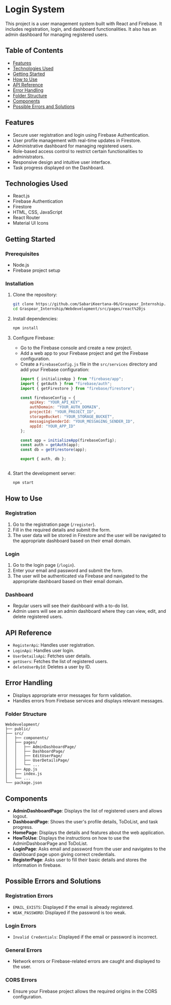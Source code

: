 # Login System

This project is a user management system built with React and Firebase. It includes registration, login, and dashboard functionalities. It also has an admin dashboard for managing registered users.

## Table of Contents

- [Features](#features)
- [Technologies Used](#technologies-used)
- [Getting Started](#getting-started)
- [How to Use](#how-to-use)
- [API Reference](#api-reference)
- [Error Handling](#error-handling)
- [Folder Structure](#folder-structure)
- [Components](#components)
- [Possible Errors and Solutions](#possible-errors-and-solutions)


## Features

- Secure user registration and login using Firebase Authentication.
- User profile management with real-time updates in Firestore.
- Administrative dashboard for managing registered users.
- Role-based access control to restrict certain functionalities to administrators.
- Responsive design and intuitive user interface.
- Task progress displayed on the Dashboard.

## Technologies Used

- React.js
- Firebase Authentication
- Firestore
- HTML, CSS, JavaScript
- React Router
- Material UI Icons

## Getting Started

### Prerequisites

- Node.js
- Firebase project setup

### Installation

1. Clone the repository:

   ```bash
   git clone https://github.com/SabariKeertana-06/Graspear_Internship.git
   cd Graspear_Internship/Webdevelopment/src/pages/react%20js
   ```

2. Install dependencies:

   ```bash
   npm install
   ```

3. Configure Firebase:
    - Go to the Firebase console and create a new project.
    - Add a web app to your Firebase project and get the Firebase configuration.
    - Create a `FirebaseConfig.js` file in the `src/services` directory and add your Firebase configuration:
      ```javascript
      import { initializeApp } from "firebase/app";
      import { getAuth } from "firebase/auth";
      import { getFirestore } from "firebase/firestore";

      const firebaseConfig = {
          apiKey: "YOUR_API_KEY",
          authDomain: "YOUR_AUTH_DOMAIN",
          projectId: "YOUR_PROJECT_ID",
          storageBucket: "YOUR_STORAGE_BUCKET",
          messagingSenderId: "YOUR_MESSAGING_SENDER_ID",
          appId: "YOUR_APP_ID"
      };

      const app = initializeApp(firebaseConfig);
      const auth = getAuth(app);
      const db = getFirestore(app);

      export { auth, db };
      ```
     ```

4. Start the development server:

   ```bash
   npm start
   ```

## How to Use

### Registration

1. Go to the registration page (`/register`).
2. Fill in the required details and submit the form.
3. The user data will be stored in Firestore and the user will be navigated to the appropriate dashboard based on their email domain.

### Login

1. Go to the login page (`/login`).
2. Enter your email and password and submit the form.
3. The user will be authenticated via Firebase and navigated to the appropriate dashboard based on their email domain.

### Dashboard

- Regular users will see their dashboard with a to-do list.
- Admin users will see an admin dashboard where they can view, edit, and delete registered users.

## API Reference

- `RegisterApi`: Handles user registration.
- `LoginApi`: Handles user login.
- `UserDetailsApi`: Fetches user details.
- `getUsers`: Fetches the list of registered users.
- `deleteUserById`: Deletes a user by ID.

## Error Handling

- Displays appropriate error messages for form validation.
- Handles errors from Firebase services and displays relevant messages.

### Folder Structure

```
Webdevelopment/
├── public/
├── src/
│   ├── components/
│   ├── pages/
│   │   ├── AdminDashboardPage/
│   │   ├── DashboardPage/
│   │   ├── EditUserPage/
│   │   ├── UserDetailsPage/
│   │   └── ...
│   ├── App.js
│   ├── index.js
│   └── ...
└── package.json
```

## Components

- **AdminDashboardPage**: Displays the list of registered users and allows logout.
- **DashboardPage**: Shows the user's profile details, ToDoList, and task progress.
- **HomePage**: Displays the details and features about the web application.
- **HowToUse**: Displays the instructions on how to use the AdminDashboarPage and ToDoList.
- **LoginPage**: Asks email and password from the user and navigates to the dashboard page upon giving correct credentials.
- **RegisterPage**: Asks user to fill their basic details and stores the information in firebase. 

## Possible Errors and Solutions

### Registration Errors

- `EMAIL_EXISTS`: Displayed if the email is already registered.
- `WEAK_PASSWORD`: Displayed if the password is too weak.

### Login Errors

- `Invalid Credentials`: Displayed if the email or password is incorrect.

### General Errors

- Network errors or Firebase-related errors are caught and displayed to the user.

### CORS Errors

- Ensure your Firebase project allows the required origins in the CORS configuration.
